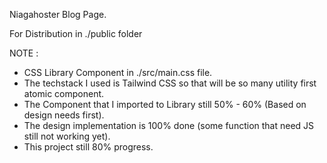 Niagahoster Blog Page.

For Distribution in ./public folder

NOTE :
- CSS Library Component in ./src/main.css file.
- The techstack I used is Tailwind CSS so that will be so many utility first atomic component.
- The Component that I imported to Library still 50% - 60% (Based on design needs first).
- The design implementation is 100% done (some function that need JS still not working yet).
- This project still 80% progress.
